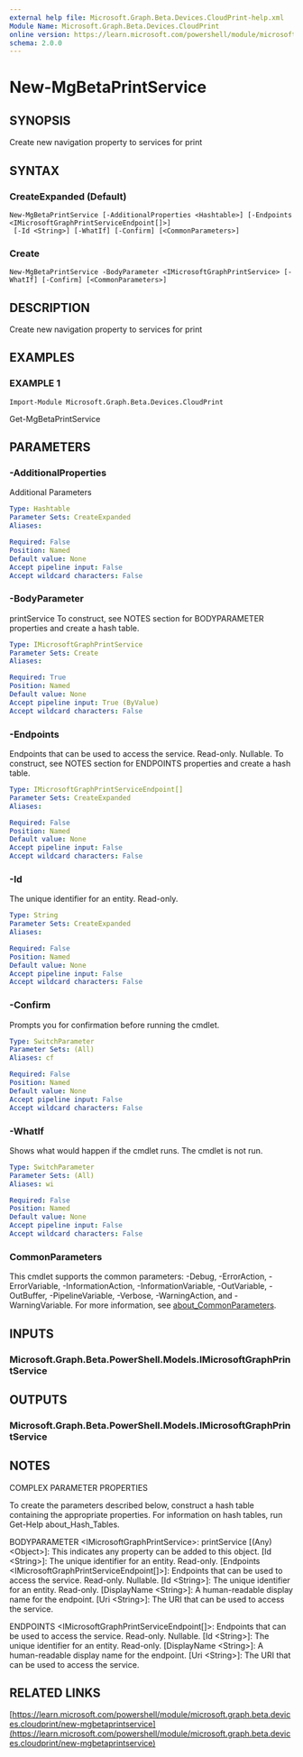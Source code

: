 ```yaml
---
external help file: Microsoft.Graph.Beta.Devices.CloudPrint-help.xml
Module Name: Microsoft.Graph.Beta.Devices.CloudPrint
online version: https://learn.microsoft.com/powershell/module/microsoft.graph.beta.devices.cloudprint/new-mgbetaprintservice
schema: 2.0.0
---
```


# New-MgBetaPrintService

## SYNOPSIS
Create new navigation property to services for print

## SYNTAX

### CreateExpanded (Default)
```
New-MgBetaPrintService [-AdditionalProperties <Hashtable>] [-Endpoints <IMicrosoftGraphPrintServiceEndpoint[]>]
 [-Id <String>] [-WhatIf] [-Confirm] [<CommonParameters>]
```

### Create
```
New-MgBetaPrintService -BodyParameter <IMicrosoftGraphPrintService> [-WhatIf] [-Confirm] [<CommonParameters>]
```

## DESCRIPTION
Create new navigation property to services for print

## EXAMPLES

### EXAMPLE 1
```
Import-Module Microsoft.Graph.Beta.Devices.CloudPrint
```

Get-MgBetaPrintService

## PARAMETERS

### -AdditionalProperties
Additional Parameters

```yaml
Type: Hashtable
Parameter Sets: CreateExpanded
Aliases:

Required: False
Position: Named
Default value: None
Accept pipeline input: False
Accept wildcard characters: False
```

### -BodyParameter
printService
To construct, see NOTES section for BODYPARAMETER properties and create a hash table.

```yaml
Type: IMicrosoftGraphPrintService
Parameter Sets: Create
Aliases:

Required: True
Position: Named
Default value: None
Accept pipeline input: True (ByValue)
Accept wildcard characters: False
```

### -Endpoints
Endpoints that can be used to access the service.
Read-only.
Nullable.
To construct, see NOTES section for ENDPOINTS properties and create a hash table.

```yaml
Type: IMicrosoftGraphPrintServiceEndpoint[]
Parameter Sets: CreateExpanded
Aliases:

Required: False
Position: Named
Default value: None
Accept pipeline input: False
Accept wildcard characters: False
```

### -Id
The unique identifier for an entity.
Read-only.

```yaml
Type: String
Parameter Sets: CreateExpanded
Aliases:

Required: False
Position: Named
Default value: None
Accept pipeline input: False
Accept wildcard characters: False
```

### -Confirm
Prompts you for confirmation before running the cmdlet.

```yaml
Type: SwitchParameter
Parameter Sets: (All)
Aliases: cf

Required: False
Position: Named
Default value: None
Accept pipeline input: False
Accept wildcard characters: False
```

### -WhatIf
Shows what would happen if the cmdlet runs.
The cmdlet is not run.

```yaml
Type: SwitchParameter
Parameter Sets: (All)
Aliases: wi

Required: False
Position: Named
Default value: None
Accept pipeline input: False
Accept wildcard characters: False
```

### CommonParameters
This cmdlet supports the common parameters: -Debug, -ErrorAction, -ErrorVariable, -InformationAction, -InformationVariable, -OutVariable, -OutBuffer, -PipelineVariable, -Verbose, -WarningAction, and -WarningVariable. For more information, see [about_CommonParameters](http://go.microsoft.com/fwlink/?LinkID=113216).

## INPUTS

### Microsoft.Graph.Beta.PowerShell.Models.IMicrosoftGraphPrintService
## OUTPUTS

### Microsoft.Graph.Beta.PowerShell.Models.IMicrosoftGraphPrintService
## NOTES
COMPLEX PARAMETER PROPERTIES

To create the parameters described below, construct a hash table containing the appropriate properties.
For information on hash tables, run Get-Help about_Hash_Tables.

BODYPARAMETER \<IMicrosoftGraphPrintService\>: printService
  \[(Any) \<Object\>\]: This indicates any property can be added to this object.
  \[Id \<String\>\]: The unique identifier for an entity.
Read-only.
  \[Endpoints \<IMicrosoftGraphPrintServiceEndpoint\[\]\>\]: Endpoints that can be used to access the service.
Read-only.
Nullable.
    \[Id \<String\>\]: The unique identifier for an entity.
Read-only.
    \[DisplayName \<String\>\]: A human-readable display name for the endpoint.
    \[Uri \<String\>\]: The URI that can be used to access the service.

ENDPOINTS \<IMicrosoftGraphPrintServiceEndpoint\[\]\>: Endpoints that can be used to access the service.
Read-only.
Nullable.
  \[Id \<String\>\]: The unique identifier for an entity.
Read-only.
  \[DisplayName \<String\>\]: A human-readable display name for the endpoint.
  \[Uri \<String\>\]: The URI that can be used to access the service.

## RELATED LINKS

[https://learn.microsoft.com/powershell/module/microsoft.graph.beta.devices.cloudprint/new-mgbetaprintservice](https://learn.microsoft.com/powershell/module/microsoft.graph.beta.devices.cloudprint/new-mgbetaprintservice)

